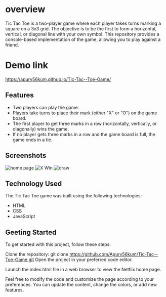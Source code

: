 # overview
Tic Tac Toe is a two-player game where each player takes turns marking a square on a 3x3 grid. The objective is to be the first to form a horizontal, vertical, or diagonal line with your own symbol. This repository provides a console-based implementation of the game, allowing you to play against a friend.

# Demo link
 https://apurv56kum.github.io/Tic-Tac--Toe-Game/

## Features
- Two players can play the game.
- Players take turns to place their mark (either "X" or "O") on the game board.
- The first player to get three marks in a row (horizontally, vertically, or diagonally) wins the game.
- If no player gets three marks in a row and the game board is full, the game ends in a tie.

## Screenshots
![home page](https://github.com/Apurv56kum/Tic-Tac--Toe-Game/assets/75967582/a911a41f-4398-4fa8-9194-52d5c9ecc12e)
![X Win](https://github.com/Apurv56kum/Tic-Tac--Toe-Game/assets/75967582/1f4edd8d-9b53-450f-be05-ae85228a5771)
![draw ](https://github.com/Apurv56kum/Tic-Tac--Toe-Game/assets/75967582/08669592-d663-4918-8080-a7efb62625fc)

## Technology Used

The Tic Tac Toe game was built using the following technologies:
- HTML
- CSS
- JavaScript
## Geeting Started

 To get started with this project, follow these steps:

Clone the repository: git clone https://github.com/Apurv56kum/Tic-Tac--Toe-Game.git Open the project in your preferred code editor.

Launch the index.html file in a web browser to view the Netflix home page.

Feel free to modify the code and customize the page according to your preferences. You can update the content, change the colors, or add new features.
